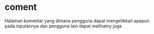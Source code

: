# coment
Halaman komentar yang dimana pengguna dapat mengetikkan apapun pada inputannya dan pengguna lain dapat melihatny juga
